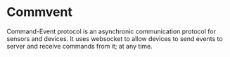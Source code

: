 # Commvent
Command-Event protocol is an asynchronic communication protocol for sensors and devices. It uses websocket to allow devices to send events to server and receive commands from it; at any time.
